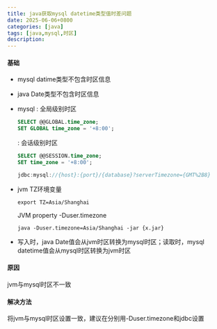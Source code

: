 ```yaml
---
title: java获取mysql datetime类型值时差问题
date: 2025-06-06+0800
categories: [java]
tags: [java,mysql,时区]
description: 
---
```


#### 基础
- mysql datime类型不包含时区信息
- java Date类型不包含时区信息
- mysql
  : 全局级别时区
    ```sql
    SELECT @@GLOBAL.time_zone;
    SET GLOBAL time_zone = '+8:00';
    ```

  : 会话级别时区
    ```sql
    SELECT @@SESSION.time_zone;
    SET time_zone = '+8:00';
    ```
    
    ```java
    jdbc:mysql://{host}:{port}/{database}?serverTimezone={GMT%2B8}
    ```
- jvm
    TZ环境变量
     ```shell
     export TZ=Asia/Shanghai
     ```

    JVM property -Duser.timezone
    ```shell
    java -Duser.timezone=Asia/Shanghai -jar {x.jar}
    ```
- 写入时，java Date值会从jvm时区转换为mysql时区；读取时，mysql datetime值会从mysql时区转换为jvm时区

#### 原因
jvm与mysql时区不一致

#### 解决方法
将jvm与mysql时区设置一致，建议在分别用-Duser.timezone和jdbc设置